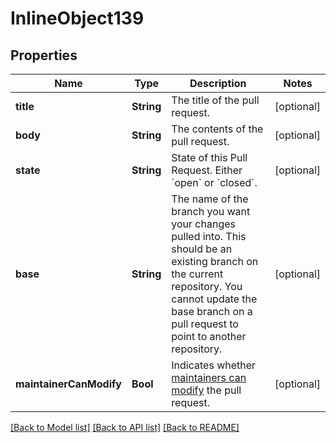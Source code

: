 # InlineObject139

## Properties
Name | Type | Description | Notes
------------ | ------------- | ------------- | -------------
**title** | **String** | The title of the pull request. | [optional] 
**body** | **String** | The contents of the pull request. | [optional] 
**state** | **String** | State of this Pull Request. Either &#x60;open&#x60; or &#x60;closed&#x60;. | [optional] 
**base** | **String** | The name of the branch you want your changes pulled into. This should be an existing branch on the current repository. You cannot update the base branch on a pull request to point to another repository. | [optional] 
**maintainerCanModify** | **Bool** | Indicates whether [maintainers can modify](https://help.github.com/articles/allowing-changes-to-a-pull-request-branch-created-from-a-fork/) the pull request. | [optional] 

[[Back to Model list]](../README.md#documentation-for-models) [[Back to API list]](../README.md#documentation-for-api-endpoints) [[Back to README]](../README.md)


